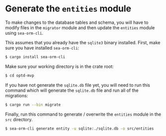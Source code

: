 # Generate the `entities` module

To make changes to the database tables and schema, you will have to modify files in the `migrator` module and then update the `entities` module using `sea-orm-cli`.

This assumes that you already have the `sqlite3` binary installed. First, make sure you have installed `sea-orm-cli`:

```sh
$ cargo install sea-orm-cli
```

Make sure your working directory is in the crate root:

```sh
$ cd optd-mvp
```

If you have not generate the `sqlite.db` file yet, you will need to run this command which will generate the `sqlite.db` file and run all of the migrations:

```sh
$ cargo run --bin migrate
```

Finally, run this command to generate / overwrite the `entities` module in the `src` directory.

```sh
$ sea-orm-cli generate entity -u sqlite:./sqlite.db -o src/entities
```
